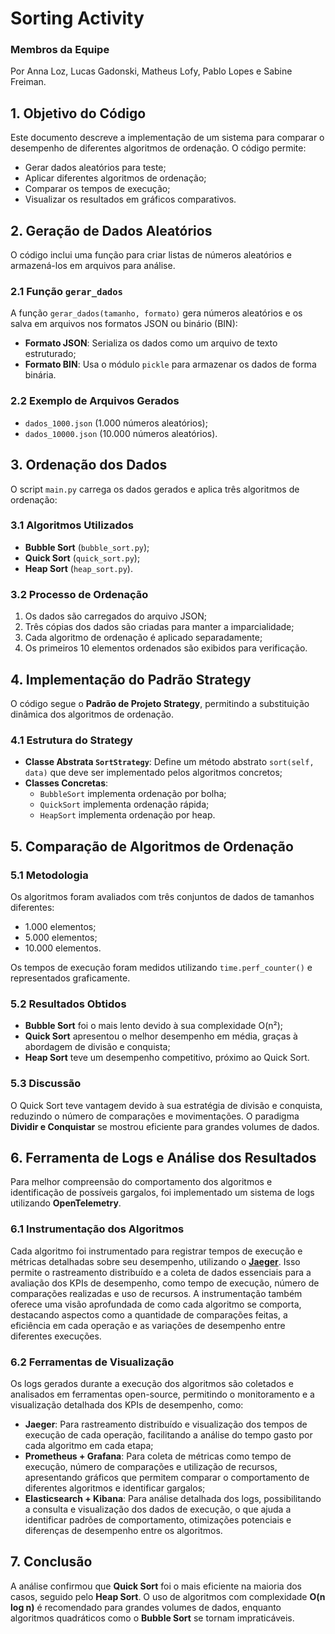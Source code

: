 # Sorting Activity

### Membros da Equipe

Por Anna Loz, Lucas Gadonski, Matheus Lofy, Pablo Lopes e Sabine Freiman.

## 1. Objetivo do Código

Este documento descreve a implementação de um sistema para comparar o desempenho de diferentes algoritmos de ordenação. O código permite:

- Gerar dados aleatórios para teste;
- Aplicar diferentes algoritmos de ordenação;
- Comparar os tempos de execução;
- Visualizar os resultados em gráficos comparativos.

## 2. Geração de Dados Aleatórios

O código inclui uma função para criar listas de números aleatórios e armazená-los em arquivos para análise.

### 2.1 Função `gerar_dados`

A função `gerar_dados(tamanho, formato)` gera números aleatórios e os salva em arquivos nos formatos JSON ou binário (BIN):

- **Formato JSON**: Serializa os dados como um arquivo de texto estruturado;
- **Formato BIN**: Usa o módulo `pickle` para armazenar os dados de forma binária.

### 2.2 Exemplo de Arquivos Gerados

- `dados_1000.json` (1.000 números aleatórios);
- `dados_10000.json` (10.000 números aleatórios).

## 3. Ordenação dos Dados

O script `main.py` carrega os dados gerados e aplica três algoritmos de ordenação:

### 3.1 Algoritmos Utilizados

- **Bubble Sort** (`bubble_sort.py`);
- **Quick Sort** (`quick_sort.py`);
- **Heap Sort** (`heap_sort.py`).

### 3.2 Processo de Ordenação

1. Os dados são carregados do arquivo JSON;
2. Três cópias dos dados são criadas para manter a imparcialidade;
3. Cada algoritmo de ordenação é aplicado separadamente;
4. Os primeiros 10 elementos ordenados são exibidos para verificação.

## 4. Implementação do Padrão Strategy

O código segue o **Padrão de Projeto Strategy**, permitindo a substituição dinâmica dos algoritmos de ordenação.

### 4.1 Estrutura do Strategy

- **Classe Abstrata `SortStrategy`**: Define um método abstrato `sort(self, data)` que deve ser implementado pelos algoritmos concretos;
- **Classes Concretas**:
  - `BubbleSort` implementa ordenação por bolha;
  - `QuickSort` implementa ordenação rápida;
  - `HeapSort` implementa ordenação por heap.

## 5. Comparação de Algoritmos de Ordenação

### 5.1 Metodologia

Os algoritmos foram avaliados com três conjuntos de dados de tamanhos diferentes:

- 1.000 elementos;
- 5.000 elementos;
- 10.000 elementos.

Os tempos de execução foram medidos utilizando `time.perf_counter()` e representados graficamente.

### 5.2 Resultados Obtidos

- **Bubble Sort** foi o mais lento devido à sua complexidade O(n²);
- **Quick Sort** apresentou o melhor desempenho em média, graças à abordagem de divisão e conquista;
- **Heap Sort** teve um desempenho competitivo, próximo ao Quick Sort.

### 5.3 Discussão

O Quick Sort teve vantagem devido à sua estratégia de divisão e conquista, reduzindo o número de comparações e movimentações. O paradigma **Dividir e Conquistar** se mostrou eficiente para grandes volumes de dados.

## 6. Ferramenta de Logs e Análise dos Resultados

Para melhor compreensão do comportamento dos algoritmos e identificação de possíveis gargalos, foi implementado um sistema de logs utilizando **OpenTelemetry**.

### 6.1 Instrumentação dos Algoritmos

Cada algoritmo foi instrumentado para registrar tempos de execução e métricas detalhadas sobre seu desempenho, utilizando o [**Jaeger**](https://github.com/jaegertracing/jaeger-client-python). Isso permite o rastreamento distribuído e a coleta de dados essenciais para a avaliação dos KPIs de desempenho, como tempo de execução, número de comparações realizadas e uso de recursos. A instrumentação também oferece uma visão aprofundada de como cada algoritmo se comporta, destacando aspectos como a quantidade de comparações feitas, a eficiência em cada operação e as variações de desempenho entre diferentes execuções.

### 6.2 Ferramentas de Visualização

Os logs gerados durante a execução dos algoritmos são coletados e analisados em ferramentas open-source, permitindo o monitoramento e a visualização detalhada dos KPIs de desempenho, como:

- **Jaeger**: Para rastreamento distribuído e visualização dos tempos de execução de cada operação, facilitando a análise do tempo gasto por cada algoritmo em cada etapa;
- **Prometheus + Grafana**: Para coleta de métricas como tempo de execução, número de comparações e utilização de recursos, apresentando gráficos que permitem comparar o comportamento de diferentes algoritmos e identificar gargalos;
- **Elasticsearch + Kibana**: Para análise detalhada dos logs, possibilitando a consulta e visualização dos dados de execução, o que ajuda a identificar padrões de comportamento, otimizações potenciais e diferenças de desempenho entre os algoritmos.

## 7. Conclusão

A análise confirmou que **Quick Sort** foi o mais eficiente na maioria dos casos, seguido pelo **Heap Sort**. O uso de algoritmos com complexidade **O(n log n)** é recomendado para grandes volumes de dados, enquanto algoritmos quadráticos como o **Bubble Sort** se tornam impraticáveis.

